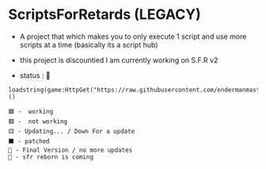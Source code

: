 # ScriptsForRetards (LEGACY)
- A project that which makes you to only execute 1 script and use more scripts at a time (basically its a script hub)
- this project is discountied I am currently working on S.F.R v2

- status : 🔳
```
loadstring(game:HttpGet("https://raw.githubusercontent.com/endermanmasterkarakus/ScriptForRetards/main/SFR"))()
```



```
🟩 -  working
🟥 -  not working
🟨 - Updating... / Down For a update
⬛ - patched
🔳 - Final Version / no more updates
🔄 - sfr reborn is coming
```
